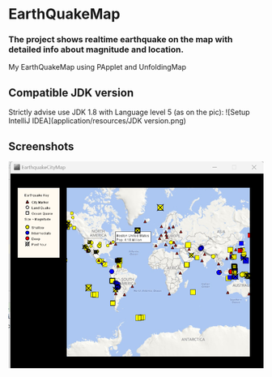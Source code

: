 # EarthQuakeMap

### The project shows realtime earthquake on the map with detailed info about magnitude and location.

My EarthQuakeMap using PApplet and UnfoldingMap

## Compatible JDK version
Strictly advise use JDK 1.8 with Language level 5 (as on the pic):
![Setup IntelliJ IDEA](application/resources/JDK version.png)
## Screenshots

![App Screenshot](application/resources/EarthquakeMapScreenshot.png)


